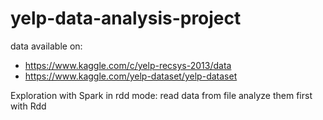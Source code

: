 # yelp-data-analysis-project

data available on:
 - https://www.kaggle.com/c/yelp-recsys-2013/data
 - https://www.kaggle.com/yelp-dataset/yelp-dataset


Exploration with Spark in rdd mode:
read data from file
analyze them first with Rdd 